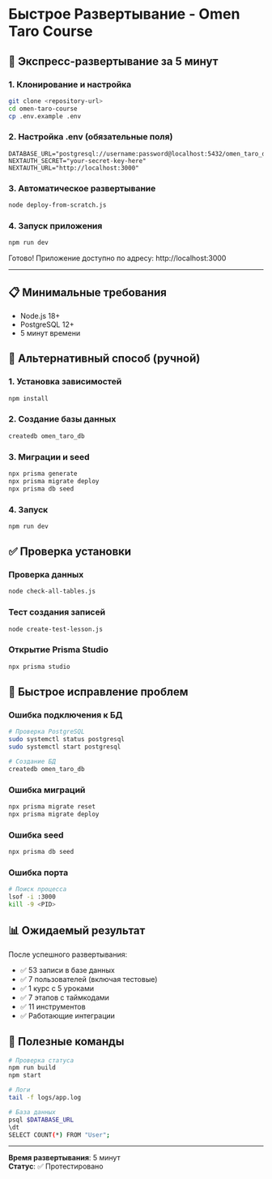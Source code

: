 # Быстрое Развертывание - Omen Taro Course

## 🚀 Экспресс-развертывание за 5 минут

### 1. Клонирование и настройка
```bash
git clone <repository-url>
cd omen-taro-course
cp .env.example .env
```

### 2. Настройка .env (обязательные поля)
```env
DATABASE_URL="postgresql://username:password@localhost:5432/omen_taro_db"
NEXTAUTH_SECRET="your-secret-key-here"
NEXTAUTH_URL="http://localhost:3000"
```

### 3. Автоматическое развертывание
```bash
node deploy-from-scratch.js
```

### 4. Запуск приложения
```bash
npm run dev
```

Готово! Приложение доступно по адресу: http://localhost:3000

---

## 📋 Минимальные требования

- Node.js 18+
- PostgreSQL 12+
- 5 минут времени

## 🔧 Альтернативный способ (ручной)

### 1. Установка зависимостей
```bash
npm install
```

### 2. Создание базы данных
```bash
createdb omen_taro_db
```

### 3. Миграции и seed
```bash
npx prisma generate
npx prisma migrate deploy
npx prisma db seed
```

### 4. Запуск
```bash
npm run dev
```

## ✅ Проверка установки

### Проверка данных
```bash
node check-all-tables.js
```

### Тест создания записей
```bash
node create-test-lesson.js
```

### Открытие Prisma Studio
```bash
npx prisma studio
```

## 🚨 Быстрое исправление проблем

### Ошибка подключения к БД
```bash
# Проверка PostgreSQL
sudo systemctl status postgresql
sudo systemctl start postgresql

# Создание БД
createdb omen_taro_db
```

### Ошибка миграций
```bash
npx prisma migrate reset
npx prisma migrate deploy
```

### Ошибка seed
```bash
npx prisma db seed
```

### Ошибка порта
```bash
# Поиск процесса
lsof -i :3000
kill -9 <PID>
```

## 📊 Ожидаемый результат

После успешного развертывания:
- ✅ 53 записи в базе данных
- ✅ 7 пользователей (включая тестовые)
- ✅ 1 курс с 5 уроками
- ✅ 7 этапов с таймкодами
- ✅ 11 инструментов
- ✅ Работающие интеграции

## 🔗 Полезные команды

```bash
# Проверка статуса
npm run build
npm start

# Логи
tail -f logs/app.log

# База данных
psql $DATABASE_URL
\dt
SELECT COUNT(*) FROM "User";
```

---

**Время развертывания**: 5 минут  
**Статус**: ✅ Протестировано 